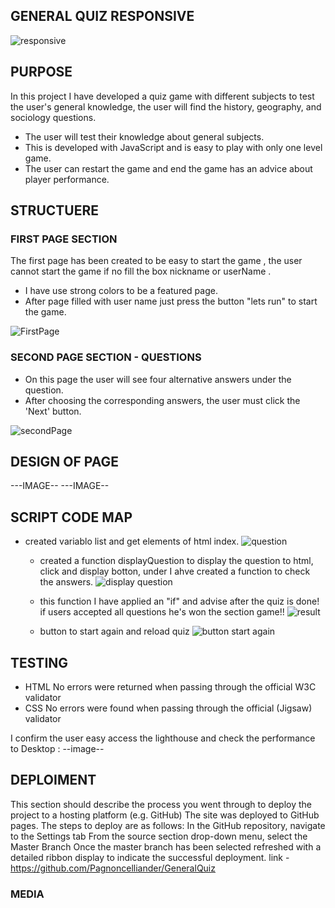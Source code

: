 ## GENERAL QUIZ RESPONSIVE
![responsive](https://github.com/Pagnoncelliander/GeneralQuiz/assets/134398235/c6371f8d-4a30-499f-a00c-9af9a19c4079)


## PURPOSE

In this project I have developed a quiz game with different subjects to test the user's general knowledge, the user will find the history, geography, and sociology questions. 

* The user will test their knowledge about general subjects.
* This is developed with JavaScript and is easy to play with only one level game.
* The user can restart the game and end the game has an advice about player performance.

 ## STRUCTUERE
### FIRST PAGE SECTION

The first page has been created to be easy to start the game , the user cannot start the game if no fill the box nickname or userName .

  * I have use strong colors to be a featured page.
  * After page filled with user name just press the button "lets run" to start the game.

![FirstPage](https://github.com/Pagnoncelliander/GeneralQuiz/assets/134398235/9a136d53-2f4d-40a5-b26d-a5ef4c22c804)

 
### SECOND PAGE SECTION - QUESTIONS

 * On this page the user will see four alternative answers under the question.
 * After choosing the corresponding answers, the user must click the 'Next' button.

![secondPage](https://github.com/Pagnoncelliander/GeneralQuiz/assets/134398235/0b9424da-e7bf-416b-82a8-8311babbe210)

 ## DESIGN OF PAGE
---IMAGE--
---IMAGE--

## SCRIPT CODE MAP

* created variablo list and get elements of html index.
![question](https://github.com/Pagnoncelliander/GeneralQuiz/assets/134398235/53732b64-22aa-4c51-ba09-49ddc32d99e4)

  * created a function displayQuestion to display the question to html, click and display botton, under I ahve created a function to check the answers.
    ![display question](https://github.com/Pagnoncelliander/GeneralQuiz/assets/134398235/4d1c9f5b-5954-4817-9bc9-88d36156a9a2)

  * this function I have applied an "if" and advise after the quiz is done! if users accepted all questions he's won the section game!!
    ![result](https://github.com/Pagnoncelliander/GeneralQuiz/assets/134398235/2b2edee3-515a-4d4b-91f6-939c7d520289)
    
  * button to start again and reload quiz
    ![button start again](https://github.com/Pagnoncelliander/GeneralQuiz/assets/134398235/945672cb-3901-4000-a181-0c14b16b77b7)

## TESTING

* HTML No errors were returned when passing through the official W3C validator
* CSS No errors were found when passing through the official (Jigsaw) validator

I confirm the user easy access the lighthouse and check the performance to Desktop :
--image--



## DEPLOIMENT
This section should describe the process you went through to deploy the project to a hosting platform (e.g. GitHub)
The site was deployed to GitHub pages. The steps to deploy are as follows:
In the GitHub repository, navigate to the Settings tab
From the source section drop-down menu, select the Master Branch
Once the master branch has been selected
refreshed with a detailed ribbon display to indicate the successful deployment.
link  - https://github.com/Pagnoncelliander/GeneralQuiz

### MEDIA

